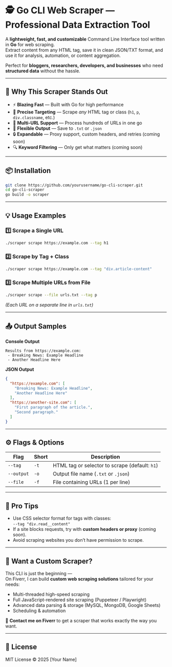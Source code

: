 # 🕵️ Go CLI Web Scraper — Professional Data Extraction Tool

A **lightweight, fast, and customizable** Command Line Interface tool written in **Go** for web scraping.  
Extract content from any HTML tag, save it in clean JSON/TXT format, and use it for analysis, automation, or content aggregation.  

Perfect for **bloggers, researchers, developers, and businesses** who need **structured data** without the hassle.

---

## 🚀 Why This Scraper Stands Out

- ⚡ **Blazing Fast** — Built with Go for high performance  
- 🎯 **Precise Targeting** — Scrape *any* HTML tag or class (`h1`, `p`, `div.classname`, etc.)  
- 📂 **Multi-URL Support** — Process hundreds of URLs in one go  
- 💾 **Flexible Output** — Save to `.txt` or `.json`  
- 🔒 **Expandable** — Proxy support, custom headers, and retries (coming soon)  
- 🔍 **Keyword Filtering** — Only get what matters (coming soon)  

---

## 📦 Installation

```bash
git clone https://github.com/yourusername/go-cli-scraper.git
cd go-cli-scraper
go build -o scraper
```

---

## 💡 Usage Examples

### 1️⃣ Scrape a Single URL
```bash
./scraper scrape https://example.com --tag h1
```

### 2️⃣ Scrape by Tag + Class
```bash
./scraper scrape https://example.com --tag "div.article-content"
```

### 3️⃣ Scrape Multiple URLs from File
```bash
./scraper scrape --file urls.txt --tag p
```
*(Each URL on a separate line in `urls.txt`)*

---

## 📤 Output Samples

**Console Output**
```
Results from https://example.com:
 - Breaking News: Example Headline
 - Another Headline Here
```

**JSON Output**
```json
{
  "https://example.com": [
    "Breaking News: Example Headline",
    "Another Headline Here"
  ],
  "https://another-site.com": [
    "First paragraph of the article.",
    "Second paragraph."
  ]
}
```

---

## ⚙ Flags & Options

| Flag             | Short | Description |
|------------------|-------|-------------|
| `--tag`          | `-t`  | HTML tag or selector to scrape (default: `h1`) |
| `--output`       | `-o`  | Output file name (`.txt` or `.json`) |
| `--file`         | `-f`  | File containing URLs (1 per line) |

---

## 📌 Pro Tips
- Use CSS selector format for tags with classes:  
  `--tag "div.read__content"`
- If a site blocks requests, try with **custom headers or proxy** (coming soon).  
- Avoid scraping websites you don’t have permission to scrape.

---

## 💼 Want a Custom Scraper?
This CLI is just the beginning —  
On Fiverr, I can build **custom web scraping solutions** tailored for your needs:
- Multi-threaded high-speed scraping
- Full JavaScript-rendered site scraping (Puppeteer / Playwright)
- Advanced data parsing & storage (MySQL, MongoDB, Google Sheets)
- Scheduling & automation

📩 **Contact me on Fiverr** to get a scraper that works exactly the way you want.

---

## 📄 License
MIT License © 2025 [Your Name]
